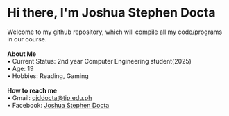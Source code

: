 # Hi there, I'm Joshua Stephen Docta
Welcome to my github repository, which will compile all my code/programs in our course.<br><br>
**About Me**<br>
• Current Status: 2nd year Computer Engineering student(2025)<br>
• Age: 19<br>
• Hobbies: Reading, Gaming<br><br>
**How to reach me**<br>
• Gmail: qjddocta@tip.edu.ph<br>
• Facebook: [Joshua Stephen Docta](https://www.facebook.com/joshuastephendocta)
